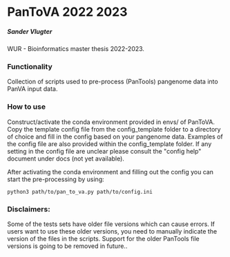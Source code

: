 # PanToVA 2022 2023
##### Sander Vlugter

WUR - Bioinformatics master thesis 2022-2023.

### Functionality
Collection of scripts used to pre-process (PanTools) pangenome data into PanVA input data.

### How to use
Construct/activate the conda environment provided in envs/ of PanToVA. Copy the template config file from the 
config_template folder to a directory of choice and fill in the config based on your pangenome data. Examples of the
config file are also provided within the config_template folder.
If any setting in the config file are unclear please consult the "config help" document under docs (not yet available).

After activating the conda environment and filling out the config you can start the pre-processing by using:

``
python3 path/to/pan_to_va.py path/to/config.ini
``

### Disclaimers:

Some of the tests sets have older file versions which can cause errors. If users want to use these older
versions, you need to manually indicate the version of the files in the scripts. 
Support for the older PanTools file versions is going to be removed in future..
